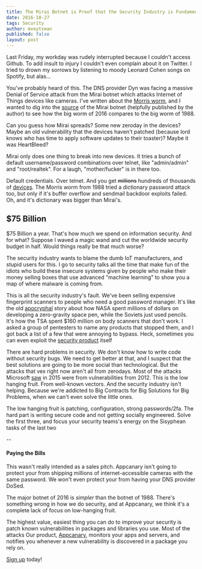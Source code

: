 ```yaml
---
title: The Mirai Botnet is Proof that the Security Industry is Fundamentally Broken
date: 2016-10-27
tags: Security
author: mveytsman
published: false
layout: post
---
```


Last Friday, my workday was rudely interrupted because I couldn't access Github.
To add insult to injury I couldn't even complain about it on Twitter. I tried to
drown my sorrows by listening to moody Leonard Cohen songs on Spotify, but
alas...

You've probably heard of this. The DNS provider Dyn was facing a massive Denial
of Service attack from the Mirai botnet which attacks Internet of Things devices
like cameras. I've written about the
[Morris worm](https://blog.appcanary.com/2016/tale-of-two-worms.html), and I
wanted to dig into the [source](https://github.com/jgamblin/Mirai-Source-Code)
of the Mirai botnet (helpfully published by the author) to see how the big worm
of 2016 compares to the big worm of 1988.

Can you guess how Mirai spreads? Some new zeroday in the devices? Maybe an old
vulnerability that the devices haven't patched (because lord knows who has time
to apply software updates to their toaster)? Maybe it was HeartBleed?

Mirai only does one thing to break into new devices. It tries a bunch of default
username/password combinations over telnet, like "admin/admin" and "root/realtek". For a
laugh, "mother/fucker" is in there too.

Default credentials. Over telnet. And you get <strike>millions</strike> hundreds
of thousands of
[devices](http://dyn.com/blog/dyn-analysis-summary-of-friday-october-21-attack/).
The Morris worm from 1988 tried a dictionary password attack too, but only if
it's buffer overflow and sendmail backdoor exploits failed. Oh, and it's
dictionary was bigger than Mirai's.

## $75 Billion 

$75 Billion a year. That's how much we spend on information security. And for
what? Suppose I waved a magic wand and cut the worldwide security budget in
half. Would things really be that much worse? 

The security industry wants to blame the dumb IoT manufacturers, and stupid
users for this. I go to security talks all the time that make fun of the idiots
who build these insecure systems given by people who make their money selling
boxes that use advanced "machine learning" to show you a map of where malware is coming from.

This is all the security industry's fault. We've been selling expensive
fingerprint scanners to people who need a good password manager. It's like the
old
[apocryphal](http://mentalfloss.com/article/13103/russians-didnt-just-use-pencils-space)
story about how NASA spent millions of dollars on developing a zero-gravity
space pen, while the Soviets just used pencils. It's how the TSA spent $160
million on body scanners that don't work. I asked a group of pentesters to name
any products that stopped them, and I got back a list of a few that were
annoying to bypass. Heck, sometimes you can even exploit the
[security product](https://blog.appcanary.com/2016/vikhal-symantec.html) itself

There are hard problems in security. We don't know how to write code without
security bugs. We need to get better at that, and I suspect that the best
solutions are going to be more social than technological. But the attacks that
vex right now aren't all from zerodays. Most of the attacks Microsoft
[saw](https://www.microsoft.com/security/sir/default.aspx) in 2015 were from
vulnerabilities from 2012. This is the low hanging fruit. From well-known
vectors. And the security industry isn't helping. Because we're addicted to Big
Contracts for Big Solutions for Big Problems, when we can't even solve the
little ones.

The low hanging fruit is patching, configuration, strong passwords/2fa. The hard
part is writing secure code and not getting socially engineered. Solve the first
three, and focus your security teams's energy on the Sisyphean tasks of the last two

--

#### Paying the Bills

This wasn't really intended as a sales pitch. Appcanary isn't going to protect your from shipping
millions of internet-accessible cameras with the same password. We won't even
protect your from having your DNS provider DoSed.

The major botnet of 2016 is *simpler* than the botnet of 1988. There's something
wrong in how we do security, and at Appcanary, we think it's a complete lack of
focus on low-hanging fruit.

The highest value, easiest thing you can do to improve your security is patch
known vulnerabilities in packages and libraries you use. Most of the attacks Our product,
[Appcanary](https://appcanary.com/?utm_source=blog&utm_medium=web&utm_campaign=broken),
monitors your apps and servers, and notifies you whenever a new vulnerability is
discovered in a package you rely on.

[Sign up](https://appcanary.com/sign_up?utm_source=blog&utm_medium=web&utm_campaign=broken) today!
